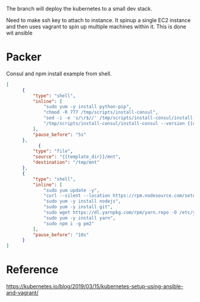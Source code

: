 The branch will deploy the kubernetes to a small dev stack. 

Need to make ssh key to attach to instance.
It spinup a single EC2 instance and then uses vagrant to spin up multiple machines within it.
This is done wit ansible

# Packer

Consul and npm install example from shell.

```json
[
      {
          "type": "shell",
          "inline": [
              "sudo yum -y install python-pip",
              "chmod -R 777 /tmp/scripts/install-consul",
              "sed -i -e 's/\r$//' /tmp/scripts/install-consul/install-consul",
              "/tmp/scripts/install-consul/install-consul --version {{user `consul_version`}}"
          ],
          "pause_before": "5s"
      },
            {
          "type": "file",
          "source": "{{template_dir}}/mnt",
          "destination": "/tmp/mnt"
      },
      {
          "type": "shell",
          "inline": [
              "sudo yum update -y",
              "curl --silent --location https://rpm.nodesource.com/setup_8.x | sudo bash -",
              "sudo yum -y install nodejs",
              "sudo yum -y install git",
              "sudo wget https://dl.yarnpkg.com/rpm/yarn.repo -O /etc/yum.repos.d/yarn.repo",
              "sudo yum -y install yarn",
              "sudo npm i -g pm2"
          ],
          "pause_before": "10s"
      }
]
```

# Reference

https://kubernetes.io/blog/2019/03/15/kubernetes-setup-using-ansible-and-vagrant/



